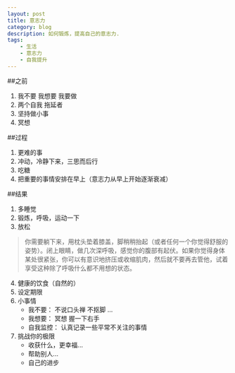 ```yaml
---
layout: post
title: 意志力
category: blog
description: 如何锻炼，提高自己的意志力.
tags:
    - 生活
    - 意志力
    - 自我提升
---
```

##之前
1. 我不要 我想要 我要做
2. 两个自我 拖延者
3. 坚持做小事
4. 冥想

##过程
1. 更难的事
2. 冲动，冷静下来，三思而后行
3. 吃糖
4. 把重要的事情安排在早上（意志力从早上开始逐渐衰减）

##结果
1. 多睡觉
2. 锻炼，呼吸，运动一下
3. 放松  
>你需要躺下来，用枕头垫着膝盖，脚稍稍抬起（或者任何一个你觉得舒服的姿势）。闭上眼睛，做几次深呼吸，感觉你的腹部有起伏。如果你觉得身体某处很紧张，你可以有意识地挤压或收缩肌肉，然后就不要再去管他，试着享受这种除了呼吸什么都不用想的状态。  

4. 健康的饮食（自然的）
5. 设定期限
6. 小事情
	* 我不要： 不说口头禅 不抠脚 ...
	* 我想要： 冥想 握一下右手
	* 自我监控： 认真记录一些平常不关注的事情  
7. 挑战你的极限
	* 收获什么，更幸福...
	* 帮助别人...
	* 自己的进步
